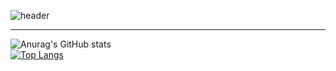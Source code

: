 ![header](https://capsule-render.vercel.app/api?type=venom&height=300&color=gradient&text=I'm%20just...%20just%20a%20developer.&fontSize=35&fontColor=f08080)

---
![Anurag's GitHub stats](https://github-readme-stats.vercel.app/api?username=Doneformee)  
[![Top Langs](https://github-readme-stats.vercel.app/api/top-langs/?username=Doneformee&layout=compact)](https://github.com/Doneformee/github-readme-stats)

